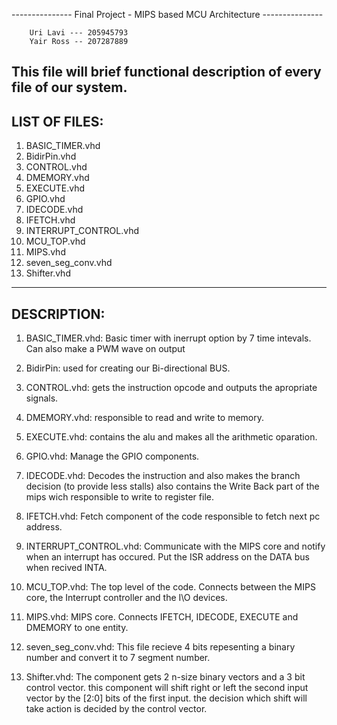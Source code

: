 --------------- Final Project - MIPS based MCU Architecture --------------- 

		Uri Lavi --- 205945793
		Yair Ross -- 207287889

This file will brief functional description of every file of our system.
---------------------------------------------------------------------------

LIST OF FILES:
--------------
1)  BASIC_TIMER.vhd
2)  BidirPin.vhd
3)  CONTROL.vhd
4)  DMEMORY.vhd
5)  EXECUTE.vhd
6)  GPIO.vhd
7)  IDECODE.vhd
8)  IFETCH.vhd
9)  INTERRUPT_CONTROL.vhd
10) MCU_TOP.vhd
11) MIPS.vhd
12) seven_seg_conv.vhd
13) Shifter.vhd

-------------------------------------------------------------

DESCRIPTION:
------------
1)  BASIC_TIMER.vhd: Basic timer with inerrupt option by 7 time intevals. Can also make a PWM wave on output

2)  BidirPin: 	 used for creating our Bi-directional BUS.

3)  CONTROL.vhd: gets the instruction opcode and outputs the apropriate signals.

4)  DMEMORY.vhd: responsible to read and write to memory.

5)  EXECUTE.vhd: contains the alu and makes all the arithmetic oparation.

6)  GPIO.vhd: 	 Manage the GPIO components.

7)  IDECODE.vhd: Decodes the instruction and also makes the branch decision (to provide less stalls) also contains the Write Back
		 part of the mips wich responsible to write to register file.

8)  IFETCH.vhd:	 Fetch component of the code responsible to fetch next pc address.

9)  INTERRUPT_CONTROL.vhd: Communicate with the MIPS core and notify when an interrupt has occured. Put the ISR address on the DATA bus when recived INTA.

10) MCU_TOP.vhd: The top level of the code. Connects between the MIPS core, the Interrupt controller and the I\O devices.

11) MIPS.vhd: MIPS core. Connects IFETCH, IDECODE, EXECUTE and DMEMORY to one entity.

12) seven_seg_conv.vhd: This file recieve 4 bits repesenting a binary number and convert it to 7 segment number.

13) Shifter.vhd: The component gets 2 n-size binary vectors and a 3 bit control vector.
		 this component will shift right or left the second input vector by the [2:0] bits of the first input.
		 the decision which shift will take action is decided by the control vector.



